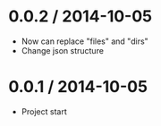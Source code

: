 0.0.2 / 2014-10-05
==================

  * Now can replace "files" and "dirs"
  * Change json structure

0.0.1 / 2014-10-05
==================

  * Project start

